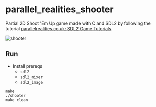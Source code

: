 # parallel_realities_shooter

Partial 2D Shoot 'Em Up game made with C and SDL2 by following the tutorial [parallelrealities.co.uk: SDL2 Game Tutorials](https://www.parallelrealities.co.uk/tutorials/#shooter).

![shooter](screenshots/shooter.png)

## Run

- Install prereqs
  - `sdl2`
  - `sdl2_mixer`
  - `sdl2_image`

```
make
./shooter
make clean
```
